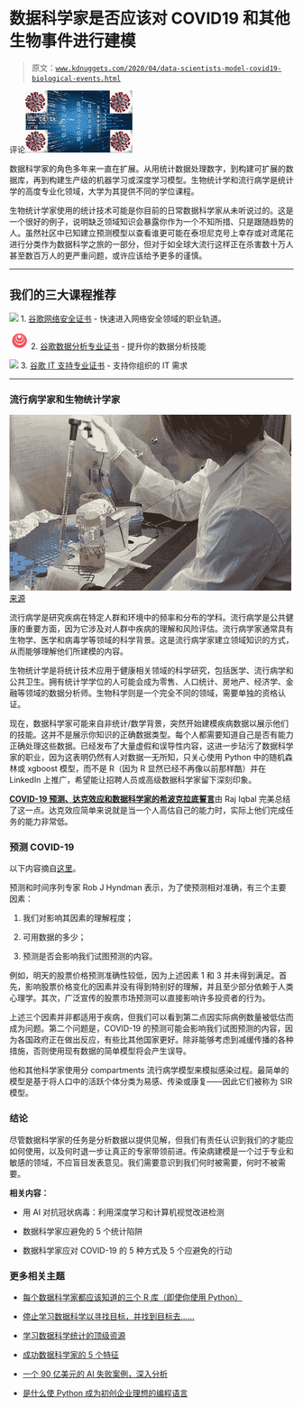# 数据科学家是否应该对 COVID19 和其他生物事件进行建模

> 原文：[`www.kdnuggets.com/2020/04/data-scientists-model-covid19-biological-events.html`](https://www.kdnuggets.com/2020/04/data-scientists-model-covid19-biological-events.html)

评论![新冠数据科学](img/9b312a2dbb976fd452818e5bf037641a.png)

数据科学家的角色多年来一直在扩展。从用统计数据处理数字，到构建可扩展的数据库，再到构建生产级的机器学习或深度学习模型。生物统计学和流行病学是统计学的高度专业化领域，大学为其提供不同的学位课程。

生物统计学家使用的统计技术可能是你目前的日常数据科学家从未听说过的。这是一个很好的例子，说明缺乏领域知识会暴露你作为一个不知所措、只是跟随趋势的人。虽然社区中已知建立预测模型以查看谁更可能在泰坦尼克号上幸存或对鸢尾花进行分类作为数据科学之旅的一部分，但对于如全球大流行这样正在杀害数十万人甚至数百万人的更严重问题，或许应该给予更多的谨慎。

* * *

## 我们的三大课程推荐

![](img/0244c01ba9267c002ef39d4907e0b8fb.png) 1\. [谷歌网络安全证书](https://www.kdnuggets.com/google-cybersecurity) - 快速进入网络安全领域的职业轨道。

![](img/e225c49c3c91745821c8c0368bf04711.png) 2\. [谷歌数据分析专业证书](https://www.kdnuggets.com/google-data-analytics) - 提升你的数据分析技能

![](img/0244c01ba9267c002ef39d4907e0b8fb.png) 3\. [谷歌 IT 支持专业证书](https://www.kdnuggets.com/google-itsupport) - 支持你组织的 IT 需求

* * *

### 流行病学家和生物统计学家

![流行病学-生物统计学家](img/7b55dc3e3f0a8d71c109d8dc1633d3b1.png)[来源](https://publichealth.gsu.edu/academics-student-life/graduate-divisions/graduate-studies-epidemiology-biostatistics/)

流行病学是研究疾病在特定人群和环境中的频率和分布的学科。流行病学是公共健康的重要方面，因为它涉及对人群中疾病的理解和风险评估。流行病学家通常具有生物学、医学和病毒学等领域的科学背景。这是流行病学家建立领域知识的方式，从而能够理解他们所建模的内容。

生物统计学是将统计技术应用于健康相关领域的科学研究，包括医学、流行病学和公共卫生。拥有统计学学位的人可能会成为零售、人口统计、房地产、经济学、金融等领域的数据分析师。生物科学则是一个完全不同的领域，需要单独的资格认证。

现在，数据科学家可能来自非统计/数学背景，突然开始建模疾病数据以展示他们的技能。这并不是展示你知识的正确数据类型。每个人都需要知道自己是否有能力正确处理这些数据。已经发布了大量虚假和误导性内容，这进一步玷污了数据科学家的职业，因为这表明仍然有人对数据一无所知，只关心使用 Python 中的随机森林或 xgboost 模型，而不是 R（因为 R 显然已经不再像以前那样酷）并在 LinkedIn 上推广，希望能让招聘人员或高级数据科学家留下深刻印象。

[**COVID-19 预测、达克效应和数据科学家的希波克拉底誓言**](https://blog.datasciencedojo.com/covid19-dunning-kruger-effect-hippocratic-oath-of-a-data-scientist/?utm_content=124596689&utm_medium=social&utm_source=linkedin&hss_channel=lcp-3740012)由 Raj Iqbal 完美总结了这一点。达克效应简单来说就是当一个人高估自己的能力时，实际上他们完成任务的能力非常低。

### 预测 COVID-19

以下内容摘自[这里](https://robjhyndman.com/hyndsight/forecasting-covid19/)。

预测和时间序列专家 Rob J Hyndman 表示，为了使预测相对准确，有三个主要因素：

1.  我们对影响其因素的理解程度；

1.  可用数据的多少；

1.  预测是否会影响我们试图预测的内容。

例如，明天的股票价格预测准确性较低，因为上述因素 1 和 3 并未得到满足。首先，影响股票价格变化的因素并没有得到特别好的理解，并且至少部分依赖于人类心理学。其次，广泛宣传的股票市场预测可以直接影响许多投资者的行为。

上述三个因素并非都适用于疾病，但我们可以看到第二点因实际病例数量被低估而成为问题。第二个问题是，COVID-19 的预测可能会影响我们试图预测的内容，因为各国政府正在做出反应，有些比其他国家更好。除非能够考虑到减缓传播的各种措施，否则使用现有数据的简单模型将会产生误导。

他和其他科学家使用分 compartments 流行病学模型来模拟感染过程。最简单的模型是基于将人口中的活跃个体分类为易感、传染或康复——因此它们被称为 SIR 模型。

### 结论

尽管数据科学家的任务是分析数据以提供见解，但我们有责任认识到我们的才能应如何使用，以及何时退一步让真正的专家带领前进。传染病建模是一个过于专业和敏感的领域，不应盲目发表意见。我们需要意识到我们何时被需要，何时不被需要。

**相关内容：**

+   用 AI 对抗冠状病毒：利用深度学习和计算机视觉改进检测

+   数据科学家应避免的 5 个统计陷阱

+   数据科学家应对 COVID-19 的 5 种方式及 5 个应避免的行动

### 更多相关主题

+   [每个数据科学家都应该知道的三个 R 库（即使你使用 Python）](https://www.kdnuggets.com/2021/12/three-r-libraries-every-data-scientist-know-even-python.html)

+   [停止学习数据科学以寻找目标，并找到目标去……](https://www.kdnuggets.com/2021/12/stop-learning-data-science-find-purpose.html)

+   [学习数据科学统计的顶级资源](https://www.kdnuggets.com/2021/12/springboard-top-resources-learn-data-science-statistics.html)

+   [成功数据科学家的 5 个特征](https://www.kdnuggets.com/2021/12/5-characteristics-successful-data-scientist.html)

+   [一个 90 亿美元的 AI 失败案例，深入分析](https://www.kdnuggets.com/2021/12/9b-ai-failure-examined.html)

+   [是什么使 Python 成为初创企业理想的编程语言](https://www.kdnuggets.com/2021/12/makes-python-ideal-programming-language-startups.html)
